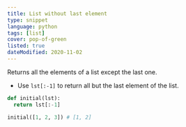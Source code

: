 ```yaml
---
title: List without last element
type: snippet
language: python
tags: [list]
cover: pop-of-green
listed: true
dateModified: 2020-11-02
---
```


Returns all the elements of a list except the last one.

- Use `lst[:-1]` to return all but the last element of the list.

```py
def initial(lst):
  return lst[:-1]

initial([1, 2, 3]) # [1, 2]
```
